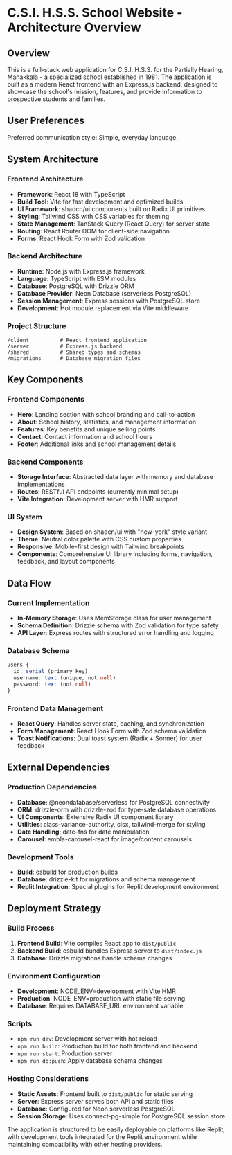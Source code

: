 # C.S.I. H.S.S. School Website - Architecture Overview

## Overview

This is a full-stack web application for C.S.I. H.S.S. for the Partially Hearing, Manakkala - a specialized school established in 1981. The application is built as a modern React frontend with an Express.js backend, designed to showcase the school's mission, features, and provide information to prospective students and families.

## User Preferences

Preferred communication style: Simple, everyday language.

## System Architecture

### Frontend Architecture
- **Framework**: React 18 with TypeScript
- **Build Tool**: Vite for fast development and optimized builds
- **UI Framework**: shadcn/ui components built on Radix UI primitives
- **Styling**: Tailwind CSS with CSS variables for theming
- **State Management**: TanStack Query (React Query) for server state
- **Routing**: React Router DOM for client-side navigation
- **Forms**: React Hook Form with Zod validation

### Backend Architecture
- **Runtime**: Node.js with Express.js framework
- **Language**: TypeScript with ESM modules
- **Database**: PostgreSQL with Drizzle ORM
- **Database Provider**: Neon Database (serverless PostgreSQL)
- **Session Management**: Express sessions with PostgreSQL store
- **Development**: Hot module replacement via Vite middleware

### Project Structure
```
/client          # React frontend application
/server          # Express.js backend
/shared          # Shared types and schemas
/migrations      # Database migration files
```

## Key Components

### Frontend Components
- **Hero**: Landing section with school branding and call-to-action
- **About**: School history, statistics, and management information
- **Features**: Key benefits and unique selling points
- **Contact**: Contact information and school hours
- **Footer**: Additional links and school management details

### Backend Components
- **Storage Interface**: Abstracted data layer with memory and database implementations
- **Routes**: RESTful API endpoints (currently minimal setup)
- **Vite Integration**: Development server with HMR support

### UI System
- **Design System**: Based on shadcn/ui with "new-york" style variant
- **Theme**: Neutral color palette with CSS custom properties
- **Responsive**: Mobile-first design with Tailwind breakpoints
- **Components**: Comprehensive UI library including forms, navigation, feedback, and layout components

## Data Flow

### Current Implementation
- **In-Memory Storage**: Uses MemStorage class for user management
- **Schema Definition**: Drizzle schema with Zod validation for type safety
- **API Layer**: Express routes with structured error handling and logging

### Database Schema
```typescript
users {
  id: serial (primary key)
  username: text (unique, not null)
  password: text (not null)
}
```

### Frontend Data Management
- **React Query**: Handles server state, caching, and synchronization
- **Form Management**: React Hook Form with Zod schema validation
- **Toast Notifications**: Dual toast system (Radix + Sonner) for user feedback

## External Dependencies

### Production Dependencies
- **Database**: @neondatabase/serverless for PostgreSQL connectivity
- **ORM**: drizzle-orm with drizzle-zod for type-safe database operations
- **UI Components**: Extensive Radix UI component library
- **Utilities**: class-variance-authority, clsx, tailwind-merge for styling
- **Date Handling**: date-fns for date manipulation
- **Carousel**: embla-carousel-react for image/content carousels

### Development Tools
- **Build**: esbuild for production builds
- **Database**: drizzle-kit for migrations and schema management
- **Replit Integration**: Special plugins for Replit development environment

## Deployment Strategy

### Build Process
1. **Frontend Build**: Vite compiles React app to `dist/public`
2. **Backend Build**: esbuild bundles Express server to `dist/index.js`
3. **Database**: Drizzle migrations handle schema changes

### Environment Configuration
- **Development**: NODE_ENV=development with Vite HMR
- **Production**: NODE_ENV=production with static file serving
- **Database**: Requires DATABASE_URL environment variable

### Scripts
- `npm run dev`: Development server with hot reload
- `npm run build`: Production build for both frontend and backend
- `npm run start`: Production server
- `npm run db:push`: Apply database schema changes

### Hosting Considerations
- **Static Assets**: Frontend built to `dist/public` for static serving
- **Server**: Express server serves both API and static files
- **Database**: Configured for Neon serverless PostgreSQL
- **Session Storage**: Uses connect-pg-simple for PostgreSQL session store

The application is structured to be easily deployable on platforms like Replit, with development tools integrated for the Replit environment while maintaining compatibility with other hosting providers.